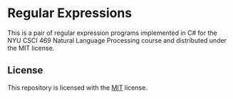 # Regular Expressions

This is a pair of regular expression programs implemented in C\# for the NYU CSCI 469 Natural Language Processing course and distributed under the MIT license.

## License

This repository is licensed with the [MIT](LICENSE.txt) license.
